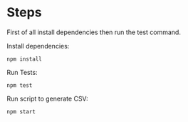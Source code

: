 # Steps

First of all install dependencies then run the test command.

Install dependencies:

```
npm install
```

Run Tests:
```
npm test
```

Run script to generate CSV:
```
npm start
```

